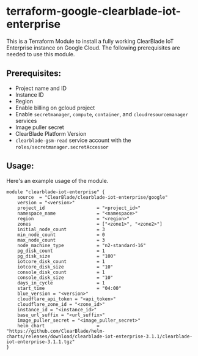 # terraform-google-clearblade-iot-enterprise

This is a Terraform Module to install a fully working ClearBlade IoT Enterprise instance on Google Cloud. The following prerequisites are needed to use this module.

## Prerequisites:
- Project name and ID
- Instance ID
- Region
- Enable billing on gcloud project
- Enable `secretmanager`, `compute`, `container`, and `cloudresourcemanager` services
- Image puller secret
- ClearBlade Platform Version
- `clearblade-gsm-read` service account with the `roles/secretmanager.secretAccessor`

## Usage:

Here's an example usage of the module.

```
module "clearblade-iot-enterprise" {
    source  = "ClearBlade/clearblade-iot-enterprise/google"
    version = "<version>"
    project_id                   = "<project_id>"
    namespace_name               = "<namespace>"
    region                       = "<region>"
    zones                        = ["<zone1>", "<zone2>"]
    initial_node_count           = 3
    min_node_count               = 0
    max_node_count               = 3
    node_machine_type            = "n2-standard-16"
    pg_disk_count                = 1
    pg_disk_size                 = "100"
    iotcore_disk_count           = 1
    iotcore_disk_size            = "10"
    console_disk_count           = 1
    console_disk_size            = "10"
    days_in_cycle                = 1
    start_time                   = "04:00"
    blue_version = "<version>"
    cloudflare_api_token = "<api_token>"
    cloudflare_zone_id = "<zone_id>"
    instance_id = "<instance_id>"
    base_url_suffix = "<url_suffix>"
    image_puller_secret = "<image_puller_secret>"
    helm_chart                   = "https://github.com/ClearBlade/helm-charts/releases/download/clearblade-iot-enterprise-3.1.1/clearblade-iot-enterprise-3.1.1.tgz"
}
```



